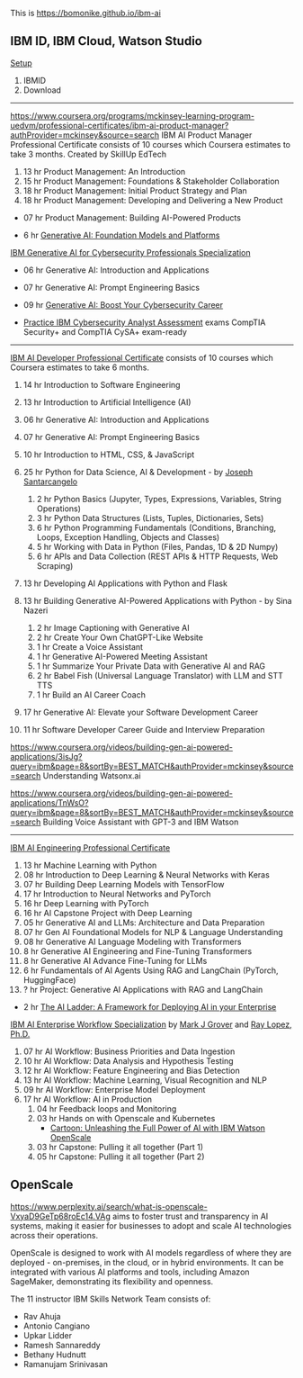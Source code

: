 This is <a target="_blank" href="https://bomonike.github.io/ibm-ai/">https://bomonike.github.io/ibm-ai</a>

<!-- "v002 + openscale :ibm-ai.md"
-->

## IBM ID, IBM Cloud, Watson Studio

<a target="_blank" href="https://www.coursera.org/videos/ibm-ai-workflow-business-priorities-data-ingestion/rBnH2?query=ibm&page=7&sortBy=BEST_MATCH&authProvider=mckinsey&source=search">Setup</a>

1. IBMID
1. Download


<hr />

https://www.coursera.org/programs/mckinsey-learning-program-uedvm/professional-certificates/ibm-ai-product-manager?authProvider=mckinsey&source=search
IBM AI Product Manager Professional Certificate
consists of 10 courses which Coursera estimates to take 3 months.
Created by SkillUp EdTech

1. 13 hr Product Management: An Introduction
2. 15 hr Product Management: Foundations & Stakeholder Collaboration
3. 18 hr Product Management: Initial Product Strategy and Plan
4. 18 hr Product Management: Developing and Delivering a New Product
*  07 hr Product Management: Building AI-Powered Products

* 6 hr <a target="_blank" href="https://www.coursera.org/programs/mckinsey-learning-program-uedvm/learn/generative-ai-foundation-models-and-platforms?specialization=ibm-ai-product-manager">Generative AI: Foundation Models and Platforms</a>



<a target="_blank" href="https://www.coursera.org/programs/mckinsey-learning-program-uedvm/specializations/generative-ai-for-cybersecurity-professionals?source=search">IBM Generative AI for Cybersecurity Professionals Specialization</a>

* 06 hr Generative AI: Introduction and Applications
* 07 hr Generative AI: Prompt Engineering Basics

* 09 hr <a target="_blank" href="https://www.coursera.org/programs/mckinsey-learning-program-uedvm/learn/generative-ai-boost-your-cybersecurity-career?specialization=generative-ai-for-cybersecurity-professionals">Generative AI: Boost Your Cybersecurity Career</a>

* <a target="_blank" href="https://www.coursera.org/programs/mckinsey-learning-program-uedvm/learn/ibm-cybersecurity-analyst-assessment?authProvider=mckinsey&source=search">Practice IBM Cybersecurity Analyst Assessment</a> exams CompTIA Security+ and CompTIA CySA+ exam-ready

<hr />

<a target="_blank" href="https://www.coursera.org/programs/mckinsey-learning-program-uedvm/professional-certificates/applied-artifical-intelligence-ibm-watson-ai?authProvider=mckinsey&source=search">IBM AI Developer Professional Certificate</a>
consists of 10 courses which Coursera estimates to take 6 months.

1. 14 hr Introduction to Software Engineering
2. 13 hr Introduction to Artificial Intelligence (AI)
3. 06 hr Generative AI: Introduction and Applications
4. 07 hr Generative AI: Prompt Engineering Basics

5. 10 hr Introduction to HTML, CSS, & JavaScript

6. 25 hr Python for Data Science, AI & Development - by <a target="_blank" href="https://www.linkedin.com/in/joseph-s-50398b136/">Joseph Santarcangelo</a>
    1. 2 hr Python Basics (Jupyter, Types, Expressions, Variables, String Operations)
    2. 3 hr Python Data Structures (Lists, Tuples, Dictionaries, Sets)
    3. 6 hr Python Programming Fundamentals (Conditions, Branching, Loops, Exception Handling, Objects and Classes)
    4. 5 hr Working with Data in Python (Files, Pandas, 1D & 2D Numpy)
    5. 6 hr APIs and Data Collection (REST APIs & HTTP Requests, Web Scraping)

7. 13 hr Developing AI Applications with Python and Flask

8. 13 hr Building Generative AI-Powered Applications with Python - by Sina Nazeri
    1. 2 hr Image Captioning with Generative AI
    2. 2 hr Create Your Own ChatGPT-Like Website
    3. 1 hr Create a Voice Assistant
    4. 1 hr Generative AI-Powered Meeting Assistant
    5. 1 hr Summarize Your Private Data with Generative AI and RAG
    6. 2 hr Babel Fish (Universal Language Translator) with LLM and STT TTS
    7. 1 hr Build an AI Career Coach

9. 17 hr Generative AI: Elevate your Software Development Career

10. 11 hr Software Developer Career Guide and Interview Preparation

https://www.coursera.org/videos/building-gen-ai-powered-applications/3isJg?query=ibm&page=8&sortBy=BEST_MATCH&authProvider=mckinsey&source=search
Understanding Watsonx.ai

https://www.coursera.org/videos/building-gen-ai-powered-applications/TnWsO?query=ibm&page=8&sortBy=BEST_MATCH&authProvider=mckinsey&source=search
Building Voice Assistant with GPT-3 and IBM Watson


<hr />

<a target="_blank" href="https://www.coursera.org/programs/mckinsey-learning-program-uedvm/professional-certificates/ai-engineer?authProvider=mckinsey&source=search">IBM AI Engineering Professional Certificate</a>

1. 13 hr Machine Learning with Python
2. 08 hr Introduction to Deep Learning & Neural Networks with Keras
3. 07 hr Building Deep Learning Models with TensorFlow
4. 17 hr Introduction to Neural Networks and PyTorch
5. 16 hr Deep Learning with PyTorch
6. 16 hr AI Capstone Project with Deep Learning
7. 05 hr Generative AI and LLMs: Architecture and Data Preparation
8. 07 hr Gen AI Foundational Models for NLP & Language Understanding
9. 08 hr Generative AI Language Modeling with Transformers
10. 8 hr Generative AI Engineering and Fine-Tuning Transformers
11. 8 hr Generative AI Advance Fine-Tuning for LLMs
12. 6 hr Fundamentals of AI Agents Using RAG and LangChain (PyTorch, HuggingFace)
13. ? hr Project: Generative AI Applications with RAG and LangChain


* 2 hr <a target="_blank" href="https://www.coursera.org/programs/mckinsey-learning-program-uedvm/learn/ibm-ai-ladder-framework?specialization=ibm-ai-foundations-for-business">The AI Ladder: A Framework for Deploying AI in your Enterprise</a>


<a target="_blank" href="https://www.coursera.org/programs/mckinsey-learning-program-uedvm/specializations/ibm-ai-workflow?authProvider=mckinsey&source=search">IBM AI Enterprise Workflow Specialization</a>
by <a target="_blank" href="https://www.linkedin.com/in/markjgrover/">Mark J Grover</a> and
<a target="_blank" href="https://www.linkedin.com/in/raylopez/">Ray Lopez, Ph.D.</a>

1. 07 hr AI Workflow: Business Priorities and Data Ingestion
2. 10 hr AI Workflow: Data Analysis and Hypothesis Testing
3. 12 hr AI Workflow: Feature Engineering and Bias Detection
4. 13 hr AI Workflow: Machine Learning, Visual Recognition and NLP
5. 09 hr AI Workflow: Enterprise Model Deployment
6. 17 hr AI Workflow: AI in Production
    1. 04 hr Feedback loops and Monitoring
    2. 03 hr Hands on with Openscale and Kubernetes
       * <a target="_blank" href="https://www.coursera.org/videos/ibm-ai-workflow-ai-production/uVr0I?query=ibm&page=9&sortBy=BEST_MATCH&authProvider=mckinsey&source=search">Cartoon: Unleashing the Full Power of AI with IBM Watson OpenScale</a>
    3. 03 hr Capstone: Pulling it all together (Part 1)
    4. 05 hr Capstone: Pulling it all together (Part 2)

## OpenScale

https://www.perplexity.ai/search/what-is-openscale-VxyaD9GeTp68roEc14.VAg
aims to foster trust and transparency in AI systems, making it easier for businesses to adopt and scale AI technologies across their operations.

OpenScale is designed to work with AI models regardless of where they are deployed - on-premises, in the cloud, or in hybrid environments. It can be integrated with various AI platforms and tools, including Amazon SageMaker, demonstrating its flexibility and openness.



The 11 instructor IBM Skills Network Team consists of:
* Rav Ahuja
* Antonio Cangiano
* Upkar Lidder
* Ramesh Sannareddy
* Bethany Hudnutt
* Ramanujam Srinivasan
